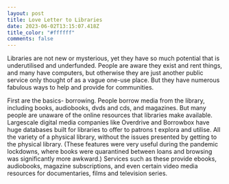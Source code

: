 ```yaml
---
layout: post
title: Love Letter to Libraries
date: 2023-06-02T13:15:07.418Z
title_color: "#ffffff"
comments: false
---
```

Libraries are not new or mysterious, yet they have so much potential that is underutilised and underfunded. People are aware they exist and rent things, and many have computers, but otherwise they are just another public service only thought of as a vague one-use place. But they have numerous fabulous ways to help and provide for communities. 

F﻿irst are the basics- borrowing. People borrow media from the library, including books, audiobooks, dvds and cds, and magazines. But many people are unaware of the online resources that libraries make available. Largescale digital media companies like Overdrive and Borrowbox have huge databases built for libraries to offer to patrons t explora and utilise. All the variety of a physical library, without the issues presented by getting to the physical library. (These features were very useful during the pandemic lockdowns, where books were quarantined between loans and browsing was significantly more awkward.) Services such as these provide ebooks, audiobooks, magazine subscriptions, and even certain video media resources for documentaries, films and television series.